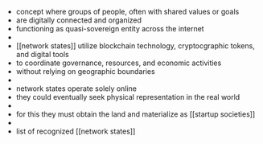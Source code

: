 - concept where groups of people, often with shared values or goals
- are digitally connected and organized
- functioning as quasi-sovereign entity across the internet
-
- [[network states]] utilize blockchain technology, cryptocgraphic tokens, and digital tools
- to coordinate governance, resources, and economic activities
- without relying on geographic boundaries
-
- network states operate solely online
- they could eventually seek physical representation in the real world
-
- for this they must obtain the land and materialize as [[startup societies]]
-
- list of recognized [[network states]]